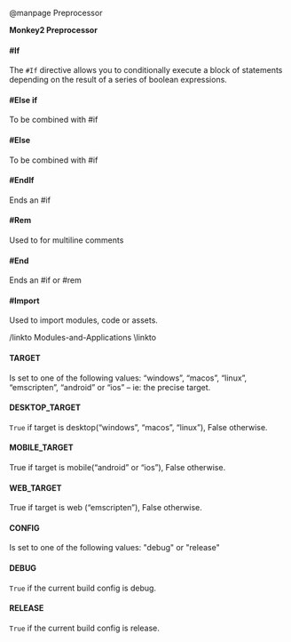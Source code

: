 @manpage Preprocessor

**Monkey2 Preprocessor**

#### #If
The `#If` directive allows you to conditionally execute a block of statements depending on the result of a series of boolean expressions.
#### #Else if
To be combined with #if
#### #Else
To be combined with #if
#### #EndIf
Ends an #if
#### #Rem
Used to for multiline comments
#### #End
Ends an #if or #rem
#### #Import
Used to import modules, code or assets.

/linkto Modules-and-Applications \linkto
#### __TARGET__
Is set to one of the following values: “windows”, “macos”, “linux”, “emscripten”, “android” or “ios” – ie: the precise target.
#### __DESKTOP_TARGET__
`True` if target is desktop(“windows”, “macos”, “linux”), False otherwise.
#### __MOBILE_TARGET__
True if target is mobile(“android” or “ios”), False otherwise.
#### __WEB_TARGET__
True if target is web (“emscripten”), False otherwise.
#### __CONFIG__
Is set to one of the following values: "debug" or "release"
#### __DEBUG__
`True` if the current build config is debug.
#### __RELEASE__
`True` if the current build config is release.

